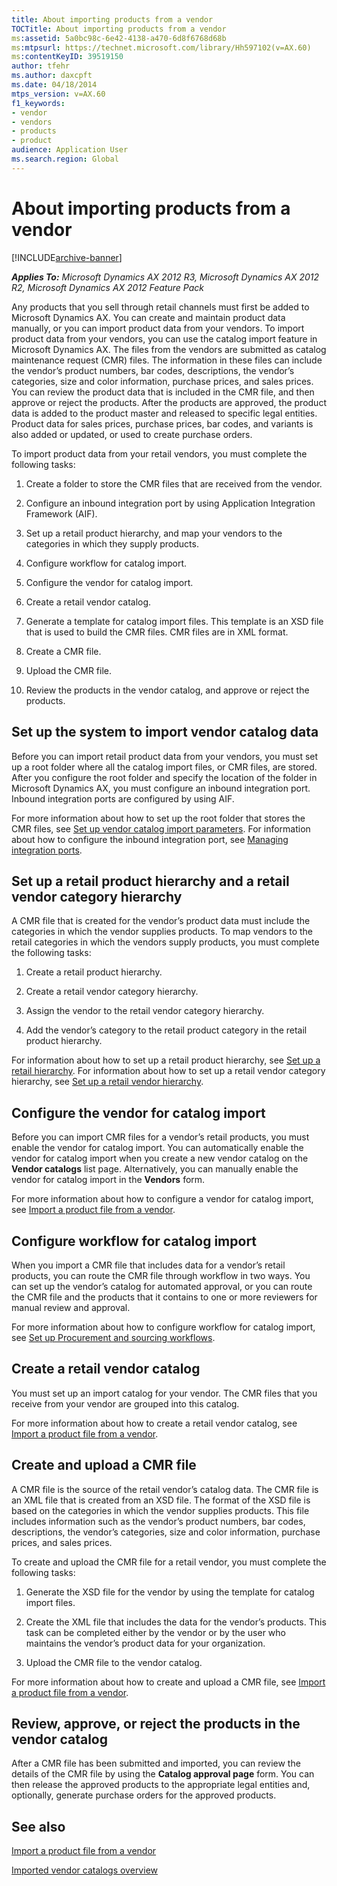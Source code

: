 ```yaml
---
title: About importing products from a vendor
TOCTitle: About importing products from a vendor
ms:assetid: 5a0bc98c-6e42-4138-a470-6d8f6768d68b
ms:mtpsurl: https://technet.microsoft.com/library/Hh597102(v=AX.60)
ms:contentKeyID: 39519150
author: tfehr
ms.author: daxcpft
ms.date: 04/18/2014
mtps_version: v=AX.60
f1_keywords:
- vendor
- vendors
- products
- product
audience: Application User
ms.search.region: Global
---
```


# About importing products from a vendor 


[!INCLUDE[archive-banner](includes/archive-banner.md)]


_**Applies To:** Microsoft Dynamics AX 2012 R3, Microsoft Dynamics AX 2012 R2, Microsoft Dynamics AX 2012 Feature Pack_

Any products that you sell through retail channels must first be added to Microsoft Dynamics AX. You can create and maintain product data manually, or you can import product data from your vendors. To import product data from your vendors, you can use the catalog import feature in Microsoft Dynamics AX. The files from the vendors are submitted as catalog maintenance request (CMR) files. The information in these files can include the vendor’s product numbers, bar codes, descriptions, the vendor’s categories, size and color information, purchase prices, and sales prices. You can review the product data that is included in the CMR file, and then approve or reject the products. After the products are approved, the product data is added to the product master and released to specific legal entities. Product data for sales prices, purchase prices, bar codes, and variants is also added or updated, or used to create purchase orders.

To import product data from your retail vendors, you must complete the following tasks:

1.  Create a folder to store the CMR files that are received from the vendor.

2.  Configure an inbound integration port by using Application Integration Framework (AIF).

3.  Set up a retail product hierarchy, and map your vendors to the categories in which they supply products.

4.  Configure workflow for catalog import.

5.  Configure the vendor for catalog import.

6.  Create a retail vendor catalog.

7.  Generate a template for catalog import files. This template is an XSD file that is used to build the CMR files. CMR files are in XML format.

8.  Create a CMR file.

9.  Upload the CMR file.

10. Review the products in the vendor catalog, and approve or reject the products.

## Set up the system to import vendor catalog data

Before you can import retail product data from your vendors, you must set up a root folder where all the catalog import files, or CMR files, are stored. After you configure the root folder and specify the location of the folder in Microsoft Dynamics AX, you must configure an inbound integration port. Inbound integration ports are configured by using AIF.

For more information about how to set up the root folder that stores the CMR files, see [Set up vendor catalog import parameters](set-up-vendor-catalog-import-parameters.md). For information about how to configure the inbound integration port, see [Managing integration ports](managing-integration-ports.md).

## Set up a retail product hierarchy and a retail vendor category hierarchy

A CMR file that is created for the vendor’s product data must include the categories in which the vendor supplies products. To map vendors to the retail categories in which the vendors supply products, you must complete the following tasks:

1.  Create a retail product hierarchy.

2.  Create a retail vendor category hierarchy.

3.  Assign the vendor to the retail vendor category hierarchy.

4.  Add the vendor’s category to the retail product category in the retail product hierarchy.

For information about how to set up a retail product hierarchy, see [Set up a retail hierarchy](set-up-a-retail-hierarchy.md). For information about how to set up a retail vendor category hierarchy, see [Set up a retail vendor hierarchy](set-up-a-retail-vendor-hierarchy.md).

## Configure the vendor for catalog import

Before you can import CMR files for a vendor’s retail products, you must enable the vendor for catalog import. You can automatically enable the vendor for catalog import when you create a new vendor catalog on the **Vendor catalogs** list page. Alternatively, you can manually enable the vendor for catalog import in the **Vendors** form.

For more information about how to configure a vendor for catalog import, see [Import a product file from a vendor](import-a-product-file-from-a-vendor.md).

## Configure workflow for catalog import

When you import a CMR file that includes data for a vendor’s retail products, you can route the CMR file through workflow in two ways. You can set up the vendor’s catalog for automated approval, or you can route the CMR file and the products that it contains to one or more reviewers for manual review and approval.

For more information about how to configure workflow for catalog import, see [Set up Procurement and sourcing workflows](set-up-procurement-and-sourcing-workflows.md).

## Create a retail vendor catalog

You must set up an import catalog for your vendor. The CMR files that you receive from your vendor are grouped into this catalog.

For more information about how to create a retail vendor catalog, see [Import a product file from a vendor](import-a-product-file-from-a-vendor.md).

## Create and upload a CMR file

A CMR file is the source of the retail vendor’s catalog data. The CMR file is an XML file that is created from an XSD file. The format of the XSD file is based on the categories in which the vendor supplies products. This file includes information such as the vendor’s product numbers, bar codes, descriptions, the vendor’s categories, size and color information, purchase prices, and sales prices.

To create and upload the CMR file for a retail vendor, you must complete the following tasks:

1.  Generate the XSD file for the vendor by using the template for catalog import files.

2.  Create the XML file that includes the data for the vendor’s products. This task can be completed either by the vendor or by the user who maintains the vendor’s product data for your organization.

3.  Upload the CMR file to the vendor catalog.

For more information about how to create and upload a CMR file, see [Import a product file from a vendor](import-a-product-file-from-a-vendor.md).

## Review, approve, or reject the products in the vendor catalog

After a CMR file has been submitted and imported, you can review the details of the CMR file by using the **Catalog approval page** form. You can then release the approved products to the appropriate legal entities and, optionally, generate purchase orders for the approved products.

## See also

[Import a product file from a vendor](import-a-product-file-from-a-vendor.md)

[Imported vendor catalogs overview](imported-vendor-catalogs-overview.md)

  


